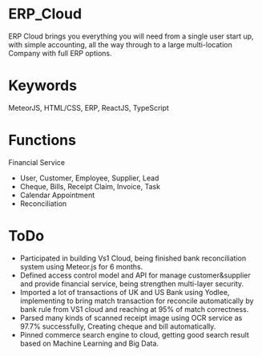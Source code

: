 # ERP_Cloud

 ERP Cloud brings you everything you will need from a single user start up, with simple accounting, all the way through to a large multi-location Company with full ERP options.
 
# Keywords

MeteorJS, HTML/CSS, ERP, ReactJS, TypeScript

# Functions

Financial Service
- User, Customer, Employee, Supplier, Lead
- Cheque, Bills, Receipt Claim, Invoice, Task
- Calendar Appointment
- Reconciliation

# ToDo

- Participated in building Vs1 Cloud, being finished bank reconciliation system using Meteor.js for 6 months.
- Defined access control model and API for manage customer&supplier and provide financial service, being strengthen multi-layer security.
- Imported a lot of transactions of UK and US Bank using Yodlee, implementing to bring match transaction for reconcile automatically by bank rule from VS1 cloud and reaching at 95% of match correctness.
- Parsed many kinds of scanned receipt image using OCR service as 97.7% successfully, Creating cheque and bill automatically.
- Pinned commerce search engine to cloud, getting good search result based on Machine Learning and Big Data.
